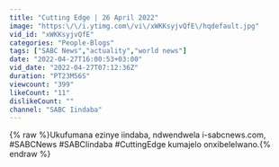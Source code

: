 ```yaml
---
title: "Cutting Edge | 26 April 2022"
image: "https:\/\/i.ytimg.com\/vi\/xWKKsyjvQfE\/hqdefault.jpg"
vid_id: "xWKKsyjvQfE"
categories: "People-Blogs"
tags: ["SABC News","actuality","world news"]
date: "2022-04-27T16:00:53+03:00"
vid_date: "2022-04-27T07:12:36Z"
duration: "PT23M56S"
viewcount: "399"
likeCount: "11"
dislikeCount: ""
channel: "SABC Iindaba"
---
```

{% raw %}Ukufumana ezinye iindaba, ndwendwela i-sabcnews.com, #SABCNews #SABCIindaba #CuttingEdge kumajelo onxibelelwano.{% endraw %}
